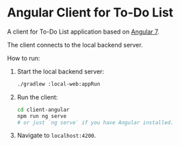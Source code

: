 # Angular Client for To-Do List

A client for To-Do List application based on [Angular 7](https://angular.io/).

The client connects to the local backend server.

How to run:

1. Start the local backend server:
    ```bash
    ./gradlew :local-web:appRun
    ```
    
2. Run the client:
    ```bash
    cd client-angular
    npm run ng serve 
    # or just `ng serve` if you have Angular installed.
    ```
    
3. Navigate to `localhost:4200`.
